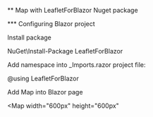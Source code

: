 ** Map with LeafletForBlazor Nuget package

*** Configuring Blazor project

Install package

  NuGet\Install-Package LeafletForBlazor

Add namespace into _Imports.razor project file:

  @using LeafletForBlazor

Add Map into Blazor page

  <Map 
      width="600px" 
      height="600px"
  ></Map>
